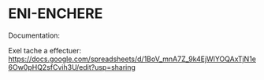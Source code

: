 # ENI-ENCHERE

Documentation:

Exel tache a effectuer: 
https://docs.google.com/spreadsheets/d/1BoV_mnA7Z_9k4EjWlYOQAxTjN1e6Ow0pHQ2sfCvih3U/edit?usp=sharing
